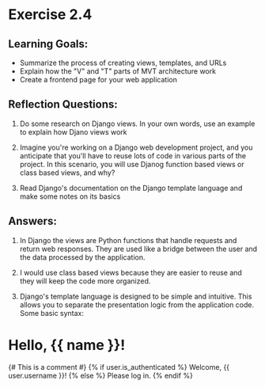 # Exercise 2.4

## Learning Goals:

- Summarize the process of creating views, templates, and URLs
- Explain how the "V" and "T" parts of MVT architecture work
- Create a frontend page for your web application

## Reflection Questions: 

1. Do some research on Django views. In your own words, use an example to explain how Djano views work

2. Imagine you're working on a Django web development project, and you anticipate that you'll have to reuse lots of code in various parts of the project. In this scenario, you will use Djanog function based views or class based views, and why?

3. Read Django's documentation on the Django template language and make some notes on its basics

## Answers:
1. In Django the views are Python functions that handle requests and return web responses. They are used like a bridge between the user and the data processed by the application.

2. I would use class based views because they are easier to reuse and they will keep the code more organized.

3. Django's template language is designed to be simple and intuitive. This allows you to separate the presentation logic from the application code.
Some basic syntax:
<h1>Hello, {{ name }}!</h1>
{# This is a comment #}
{% if user.is_authenticated %}
  Welcome, {{ user.username }}!
{% else %}
  Please log in.
{% endif %}
